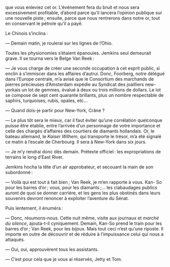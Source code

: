que vous enleviez cet or. L’événement fera du bruit et nous sera excessivement profitable, d’abord parce qu’il lancera l’opinion publique sur une nouvelle piste ; ensuite, parce que nous rentrerons dans notre or, tout en conservant le pétrole qu’il a payé.

Le Chinois s’inclina :

— Demain matin, je roulerai sur les lignes de l’Ohio.

Toutes les physionomies s’étaient épanouies. Jemkins seul demeurait grave. Il se tourna vers le Belge Van Reek :

— Je vous charge de créer une seconde occupation à cet esprit public, si
enclin à s’immiscer dans les affaires d’autrui. Donc, Foorberg, notre délégué
dans l’Europe centrale, m’a avisé que le Consortium des marchands de pierres précieuses d’Amsterdam expédie au Syndicat des joailliers new-yorkais un lot de gemmes, évalué à deux ou trois millions de dollars. Le lot se compose de sept cent quarante brillants, plus un nombre respectable de saphirs, turquoises, rubis, opales, etc…

— Quand dois-je partir pour New-York, Crâne ?

— Le plus tôt sera le mieux, car il faut éviter qu’une corrélation quelconque puisse être établie, entre l’arrivée d’un personnage de votre importance et celle des chargés d’affaires des courtiers de diamants hollandais. Or, le bateau allemand, le _Kaiser Wilhem_, qui transporte le trésor, m’a été signalé ce matin à l’escale de Cherbourg. Il sera à New-York dans six jours.

— Je m’y rendrai donc dès demain. Prétexte officiel : les expropriations
de terrains le long d’East River.

Jemkins hocha la tête d’un air approbateur, et secouant la main de son
subordonné :

— Voilà qui est tout à fait bien ; Van Reek, je m’en rapporte à vous. Kan-
So pour les barres d’or ; vous, pour les diamants ;… les clabaudages publics auront de quoi se donner carrière, et les gens les plus obstinés dans leurs souvenirs devront renoncer à exploiter l’aventure du Sénat.

Puis lentement, il énuméra :

— Donc, résumons-nous. Cette nuit même, visite aux journaux et _marché du silence_, ajouta-t-il cyniquement. Demain, Kan-So prend le train pour les
barres d’or ; Van Reek, pour les bijoux. Mais tout ceci n’est qu’une riposte.
Il importe en outre de découvrir et de réduire à l’impuissance celui qui nous
a attaqués.

— Oui, oui, approuvèrent tous les assistants.

— C’est pour cela que je vous ai réservés, Jetty et Tom.
